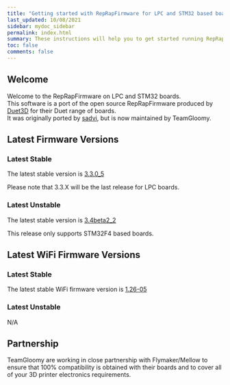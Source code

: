 ```yaml
---
title: "Getting started with RepRapFirmware for LPC and STM32 based boards"
last_updated: 10/08/2021
sidebar: mydoc_sidebar
permalink: index.html
summary: These instructions will help you to get started running RepRapFirmware on your LPC or STM32 based 3D printer board
toc: false
comments: false
---
```


## Welcome

Welcome to the RepRapFirmware on LPC and STM32 boards.  
This software is a port of the open source RepRapFirmware produced by [Duet3D](http://www.duet3d.com) for their Duet range of boards.  
It was originally ported by [sadvi](https://github.com/sdavi), but is now maintained by TeamGloomy.

## Latest Firmware Versions

### Latest Stable

The latest stable version is [3.3.0_5](https://github.com/gloomyandy/RepRapFirmware/releases/tag/v3.3.0_5)

Please note that 3.3.X will be the last release for LPC boards.

### Latest Unstable

The latest stable version is [3.4beta2_2](https://github.com/gloomyandy/RepRapFirmware/releases/tag/v3.4beta2_2)

This release only supports STM32F4 based boards.

## Latest WiFi Firmware Versions

### Latest Stable

The latest stable WiFi firmware version is [1.26-05](https://github.com/gloomyandy/DuetWiFiSocketServer/releases/tag/V1.26-05)

### Latest Unstable

N/A

## Partnership

TeamGloomy are working in close partnership with Flymaker/Mellow to ensure that 100% compatibility is obtained with their boards and to cover all of your 3D printer electronics requirements.  